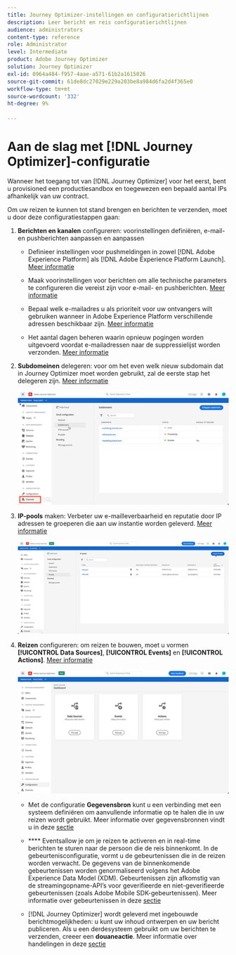 ```yaml
---
title: Journey Optimizer-instellingen en configuratierichtlijnen
description: Leer bericht en reis configuratierichtlijnen
audience: administrators
content-type: reference
role: Administrator
level: Intermediate
product: Adobe Journey Optimizer
solution: Journey Optimizer
exl-id: 0964a484-f957-4aae-a571-61b2a1615026
source-git-commit: 61de8dc27029e229a203be8a984d6fa2d4f365e0
workflow-type: tm+mt
source-wordcount: '332'
ht-degree: 9%

---
```



# Aan de slag met [!DNL Journey Optimizer]-configuratie

Wanneer het toegang tot van [!DNL Journey Optimizer] voor het eerst, bent u provisioned een productiesandbox en toegewezen een bepaald aantal IPs afhankelijk van uw contract.

Om uw reizen te kunnen tot stand brengen en berichten te verzenden, moet u door deze configuratiestappen gaan:

1. **Berichten en kanalen** configureren: voorinstellingen definiëren, e-mail- en pushberichten aanpassen en aanpassen

   * Definieer instellingen voor pushmeldingen in zowel [!DNL Adobe Experience Platform] als [!DNL Adobe Experience Platform Launch]. [Meer informatie](../push-configuration.md)

   * Maak voorinstellingen voor berichten om alle technische parameters te configureren die vereist zijn voor e-mail- en pushberichten. [Meer informatie](message-presets.md)

   * Bepaal welk e-mailadres u als prioriteit voor uw ontvangers wilt gebruiken wanneer in Adobe Experience Platform verschillende adressen beschikbaar zijn. [Meer informatie](primary-email-addresses.md)

   * Het aantal dagen beheren waarin opnieuw pogingen worden uitgevoerd voordat e-mailadressen naar de suppressielijst worden verzonden. [Meer informatie](manage-suppression-list.md)

   <!--
    * Understand push notification flow. [Learn more](../push-gs.md)
    -->

1. **Subdomeinen** delegeren: voor om het even welk nieuw subdomain dat in Journey Optimizer moet worden gebruikt, zal de eerste stap het delegeren zijn. [Meer informatie](about-subdomain-delegation.md)

   ![](../assets/subdomain.png)

1. **IP-pools** maken: Verbeter uw e-mailleverbaarheid en reputatie door IP adressen te groeperen die aan uw instantie worden geleverd. [Meer informatie](ip-pools.md)

   ![](../assets/ip-pool.png)

1. **Reizen** configureren: om reizen te bouwen, moet u vormen  **[!UICONTROL Data Sources]**,  **[!UICONTROL Events]** en  **[!UICONTROL Actions]**. [Meer informatie](about-data-sources-events-actions.md)

   ![](../assets/admin-menu.png)

   * Met de configuratie **Gegevensbron** kunt u een verbinding met een systeem definiëren om aanvullende informatie op te halen die in uw reizen wordt gebruikt. Meer informatie over gegevensbronnen vindt u in deze [sectie](../datasource/about-data-sources.md)

   * **** Eventsallow je om je reizen te activeren en in real-time berichten te sturen naar de persoon die de reis binnenkomt. In de gebeurtenisconfiguratie, vormt u de gebeurtenissen die in de reizen worden verwacht. De gegevens van de binnenkomende gebeurtenissen worden genormaliseerd volgens het Adobe Experience Data Model (XDM). Gebeurtenissen zijn afkomstig van de streamingopname-API’s voor geverifieerde en niet-geverifieerde gebeurtenissen (zoals Adobe Mobile SDK-gebeurtenissen). Meer informatie over gebeurtenissen in deze [sectie](../event/about-events.md)

   * [!DNL Journey Optimizer] wordt geleverd met ingebouwde berichtmogelijkheden: u kunt uw inhoud ontwerpen en uw bericht publiceren. Als u een derdesysteem gebruikt om uw berichten te verzenden, creeer een **douaneactie**. Meer informatie over handelingen in deze [sectie](../action/action.md)